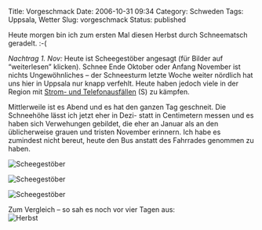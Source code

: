Title: Vorgeschmack
Date: 2006-10-31 09:34
Category: Schweden
Tags: Uppsala, Wetter
Slug: vorgeschmack
Status: published

Heute morgen bin ich zum ersten Mal diesen Herbst durch Schneematsch
geradelt. :-(

*Nachtrag 1. Nov:* Heute ist Scheegestöber angesagt (für Bilder auf
“weiterlesen” klicken). Schnee Ende Oktober oder Anfang November ist
nichts Ungewöhnliches – der Schneesturm letzte Woche weiter nördlich hat
uns hier in Uppsala nur knapp verfehlt. Heute haben jedoch viele in der
Region mit [Strom- und
Telefonausfällen](http://www.sr.se/cgi-bin/uppland/nyheter/artikel.asp?artikel=1012371)
(S) zu kämpfen.

Mittlerweile ist es Abend und es hat den ganzen Tag geschneit. Die
Schneehöhe lässt ich jetzt eher in Dezi- statt in Centimetern messen und
es haben sich Verwehungen gebildet, die eher an Januar als an den
üblicherweise grauen und tristen November erinnern. Ich habe es
zumindest nicht bereut, heute den Bus anstatt des Fahrrades genommen zu
haben.

<!--more-->

![Scheegestöber](/pic/schneegest1.jpg "Scheegestöber")

![Scheegestöber](/pic/schneegest2.jpg "Scheegestöber")

![Scheegestöber](/pic/schneegest3.jpg "Scheegestöber")

Zum Vergleich – so sah es noch vor vier Tagen aus:  
![Herbst](/pic/vergleich.jpg "Herbst")

